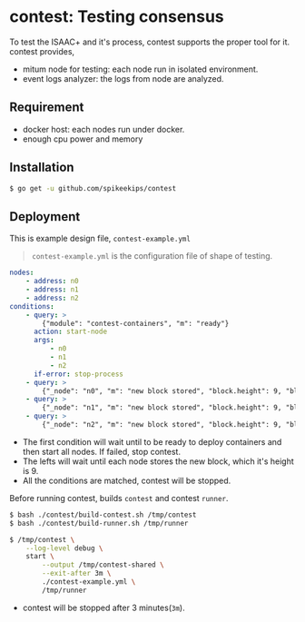# contest: Testing consensus

To test the ISAAC+ and it's process, contest supports the proper tool for it.
contest provides,

- mitum node for testing: each node run in isolated environment.
- event logs analyzer: the logs from node are analyzed.

## Requirement

* docker host: each nodes run under docker.
* enough cpu power and memory


## Installation

```sh
$ go get -u github.com/spikeekips/contest
```

## Deployment

This is example design file, `contest-example.yml`

> `contest-example.yml` is the configuration file of shape of testing.

```yaml
nodes:
    - address: n0
    - address: n1
    - address: n2
conditions:
    - query: >
        {"module": "contest-containers", "m": "ready"}
      action: start-node
      args:
          - n0
          - n1
          - n2
      if-error: stop-process
    - query: >
        {"_node": "n0", "m": "new block stored", "block.height": 9, "block.round": 0}
    - query: >
        {"_node": "n1", "m": "new block stored", "block.height": 9, "block.round": 0}
    - query: >
        {"_node": "n2", "m": "new block stored", "block.height": 9, "block.round": 0}
```

* The first condition will wait until to be ready to deploy containers and then
  start all nodes. If failed, stop contest.
* The lefts will wait until each node stores the new block, which it's height is
  9.
* All the conditions are matched, contest will be stopped.


Before running contest, builds `contest` and contest `runner`.
```sh
$ bash ./contest/build-contest.sh /tmp/contest
$ bash ./contest/build-runner.sh /tmp/runner
```

```sh
$ /tmp/contest \
    --log-level debug \
    start \
        --output /tmp/contest-shared \
        --exit-after 3m \
        ./contest-example.yml \
        /tmp/runner
```

* contest will be stopped after 3 minutes(`3m`).
